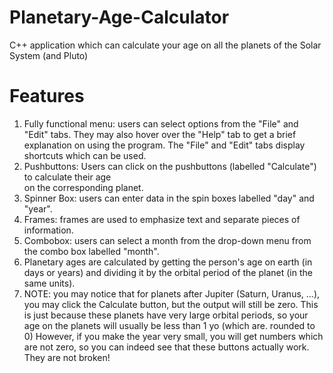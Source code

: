 # Planetary-Age-Calculator
C++ application which can calculate your age on all the planets of the Solar System (and Pluto)

# Features
1. Fully functional menu: users can select options from the "File" and "Edit" tabs.
   They may also hover over the "Help" tab to get a brief explanation on using the program.
   The "File" and "Edit" tabs display shortcuts which can be used.
2. Pushbuttons: Users can click on the pushbuttons (labelled "Calculate") to calculate their age  
   on the corresponding planet.
3. Spinner Box: users can enter data in the spin boxes labelled "day" and "year".
4. Frames: frames are used to emphasize text and separate pieces of information.
5. Combobox: users can select a month from the drop-down menu from the combo box labelled "month".
6. Planetary ages are calculated by getting the person's age on earth (in days or years) and
   dividing it by the orbital period of the planet (in the same units). 
7. NOTE: you may notice that for planets after Jupiter (Saturn, Uranus, ...), you may click
   the Calculate button, but the output will still be zero. This is just because these planets
   have very large orbital periods, so your age on the planets will usually be less than 1 yo (which are.
   rounded to 0) However, if you make the year very small, you will get numbers which are not zero, so you can
   indeed see that these buttons actually work. They are not broken!
